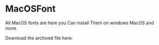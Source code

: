 # MacOSFont
All MacOS fonts are here you Can install Them on windows MacOS and more.

Download the archived file here:

